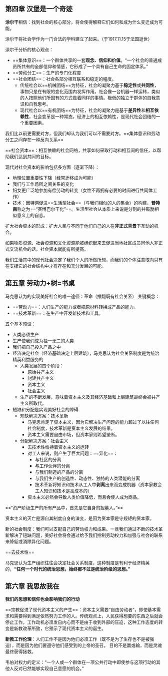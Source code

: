## 第四章 汉堡是一个奇迹

**涂尔干**相信：找到社会的核心部分，将会使得解释它们如何和成为什么变迁成为可能。

涂尔干将社会学作为一门合法的学科建立了起来。（于1917.11.15于法国逝世）

涂尔干分析的核心观点：
- ==集体意识==：一个群体共享的一套**观念、信仰和价值**。“一个社会的普通成员所共有的全部信仰和情感，它形成了一个具有自己生命的固定体系。”
- ==劳动分工==：生产的专门化程度
- ==社会团结==：社会各部分相互联系和稳定的程度。
  - 传统社会以==机械团结==为特征，社会的凝聚力基于**稳定性**或**共同性**，事物只是在有限的变化范围内发挥作用。社会像一台机器一样运转，类似的人按照他们所固有的方式做着同样的事情。极低的独立于群体的自我意识和自我思考。
  - 现代社会以==有机团结==为特征，社会的凝聚力是基于**差异性**和**相互依赖性**，社会变革是一种常态。经济上的相互依赖性，是现代社会团结的一个重要因素。

我们比以前更需要对方，但我们却认为我们可以不需要对方。==集体意识和劳动分工之间存在一种反向关系==

==社会资本==：相互依赖的社会网络，共享如何采取行动和相互间的信任，以帮助我们达到共同的目标。

现代对社会资本的影响包括多方面（逐渐下降）：
- 地理位置重要性下降（经常迁移成为可能）
- 我们与工作场所之间关系的变化
- 妇女更广泛地参加有偿劳动的转变（女性不再拥有必要的时间进行共同体工作）
- 技术：因特网促进==生活型社会==（与我们相似的人的集合）的构建，**普特南**称之为==“赛博巴尔干化”==。生活型社会从本质上来说是分割的并鼓励相似意义上的自恋。

扩大社会资本的形成：扩大人民与不同于他们自己的人在**非正式背景**下互动的机会。

如果物质资源、社会资源和文化资源能被组织起来去促进当地社区成员同他人非正式交流机会的话，社会资本就能有所提高。

我们生活其中的现代社会决定了我们个人的所做所想，而我们的个体注意取向只有在支撑它的社会结构中才有存在和充分发展的可能。

## 第五章 劳动力+树=书桌
马克思认为的实现美好社会的唯一途径：革命（推翻既有社会关系）
关键概念：
- ==劳动力==：人们生产的能力或者把原材料转换成产品的能力。
- ==技术革新==：在生产中开发新技术和工具。

五个基本预设：
- 人类必须生产
- 生产使我们成为独一无二的人类
- 我们把自己投入产品之中
- 经济决定社会（经济基础决定上层建筑），马克思认为社会关系制度是为统治精英利益服务的
  - 人类发展的四个阶段：
    - 原始共产主义
    - 封建共产主义
    - 资本主义
    - 社会主义
  - 生产的不断发展，意味着资本主义及其经济基础和上层建筑最终会被共产主义所取代。
- 短缺和分配是实现美好社会的障碍
  - 短缺解决方案：技术革新
    - 马克思肯定了资本主义，因为它解决生产问题的能力超过了以往任何社会制度，技术革新是资本主义发展的结果。
    - 资本主义需要自由市场，但资本家则希望垄断。
  - 分配解决方案：社会主义
    - 去技术性维持着资本主义的运转
    - 对工人来说，则产生了巨大问题：==异化==：
      - 与社区的分离
      - 与工作伙伴的分离
      - 与我们制造的产品的分离
      - 与我们生产的创造性、动态性、独特的人类潜能的分离
      - 技术革新将知识和技术从工人中**剥离**出来而变成机器（资本家教会工人知识和技术是高成本的）
    - 资本主义必然会导致人类价值降低，而且会使人成为商品。

==“资产阶级生产的所有产品中，首先是它自身的掘墓人。”==

资本主义的灭亡是源自其制度自身的演变，是因为资本家是守规矩的资本家。

新的社会制度：我们可以支配自己的劳动权力和成果。一旦我们通过不断的技术革新解决了短缺问题，美好社会将会通过给予我们控制劳动权力和加强与社会的联系来降低或消除异化问题。

==去技术性==

马克思认为生产组织往往会决定社会关系制度，这种制度是有利于经济精英的，**“任何一个时代的统治思想，始终都不过是统治阶级的思想。”**

## 第六章 我思故我在

**我们的思想和信仰也会影响我们的行动**

==宗教促进了现代资本主义的产生==：资本主义需要“自由劳动者”，即使基本需求和需要得到满足依然努力工作的人。传统观点上，人民获得想要的东西之后就会停止工作，工作动机必须发自内心而不是由于收到外部的压迫，这种工作态度的转变是新教改革所致，它预示了现代资本主义的诞生。

**新教工作伦理**：人们工作不是因为他们必须工作（既不是为了生存也不是被强迫），而是因为他们要遵守他们感受到的上帝的圣召。
目的不是赢或输，而是灵魂最终获得拯救。

韦伯对权力的定义：“一个人或一个群体在一项公共行动中即使参与这项行动的其他人反对已然能够实现自己意愿的机会。”
